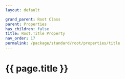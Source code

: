 ```yaml
---
layout: default

grand_parent: Root Class
parent: Properties
has_children: false
title: Root.Title Property
nav_order: 17
permalink: /package/standard/root/properties/title
---
```

# {{ page.title }}
